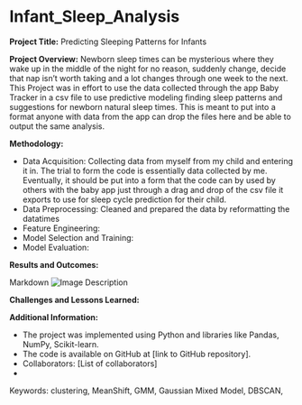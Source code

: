 # Infant_Sleep_Analysis

**Project Title:** Predicting Sleeping Patterns for Infants

**Project Overview:** Newborn sleep times can be mysterious where they wake up in the middle of the night for no reason, suddenly change, decide that nap isn’t worth taking and a lot changes through one week to the next. This Project was in effort to use the data collected through the app Baby Tracker in a csv file to use predictive modeling finding sleep patterns and suggestions for newborn natural sleep times.  This is meant to put into a format anyone with data from the app can drop the files here and be able to output the same analysis. 

**Methodology:**
* Data Acquisition: Collecting data from myself from my child and entering it in.  The trial to form the code is essentially data collected by me.  Eventually, it should be put into a form that the code can by used by others with the baby app just through a drag and drop of the csv file it exports to use for sleep cycle prediction for their child.
*	Data Preprocessing: Cleaned and prepared the data by reformatting the datatimes
*	Feature Engineering: 
*	Model Selection and Training: 
*	Model Evaluation: 

**Results and Outcomes:**

Markdown
![Image Description](images/visualization.png)

**Challenges and Lessons Learned:**

**Additional Information:**
*	The project was implemented using Python and libraries like Pandas, NumPy, Scikit-learn.
*	The code is available on GitHub at [link to GitHub repository].
*	Collaborators: [List of collaborators]
*	
Keywords: clustering, MeanShift, GMM, Gaussian Mixed Model, DBSCAN, 

